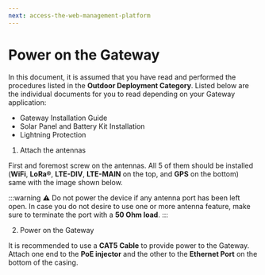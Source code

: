```yaml
---
next: access-the-web-management-platform
---
```


# Power on the Gateway

In this document, it is assumed that you have read and performed the procedures listed in the **Outdoor Deployment Category**. Listed below are the individual documents for you to read depending on your Gateway application:

* Gateway Installation Guide
* Solar Panel and Battery Kit Installation
* Lightning Protection

1. Attach the antennas

First and foremost screw on the antennas. All 5 of them should be installed (**WiFi**, **LoRa®**, **LTE-DIV**, **LTE-MAIN** on the top, and **GPS** on the bottom) same with the image shown below.

<rk-img
  src="/assets/images/quick-start-guide/rak7249/2.quickstart/rak7249-with-antennas.jpg"
  width="50%"
  figure-number="3"
  caption="RAK7249 Macro Outdoor Gateway with the Antennas installed"
/>

:::warning
:warning: Do not power the device if any antenna port has been left open. In case you do not desire to use one or more antenna feature, make sure to terminate the port with a **50 Ohm load**.
:::

2. Power on the Gateway

It is recommended to use a **CAT5 Cable** to provide power to the Gateway. Attach one end to the **PoE injector** and the other to the **Ethernet Port** on the bottom of the casing.